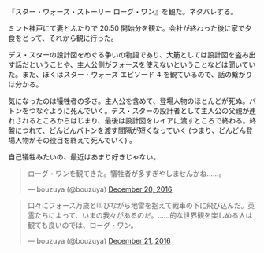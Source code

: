 『スター・ウォーズ・ストーリー ローグ・ワン』を観た。ネタバレする。

ミント神戸にて妻とふたりで 20:50 開始分を観た。会社が終わった後に家で夕食をとって、それから観に行った。

デス・スターの設計図をめぐる争いの物語であり、大筋としては設計図を盗み出す話だということや、主人公側がフォースを使えないということなどは聞いていた。また、ぼくはスター・ウォーズ エピソード 4 を観ているので、話の繋がりは分かる。

気になったのは犠牲者の多さ。主人公を含めて、登場人物のほとんどが死ぬ。バトンをつなぐように死んでいく。デス・スターの設計者として主人公の父親が連れされるところからはじまり、最後は設計図をレイアに渡すところで終わる。終盤につれて、どんどんバトンを渡す間隔が短くなっていく (つまり、どんどん登場人物がその役目を終えて死んでいく) 。

自己犠牲みたいの、最近はあまり好きじゃない。

<blockquote class="twitter-tweet" data-partner="tweetdeck"><p lang="ja" dir="ltr">ローグ・ワンを観てきた。犠牲者が多すぎやしませんかね……。</p>&mdash; bouzuya (@bouzuya) <a href="https://twitter.com/bouzuya/status/811214847274721281">December 20, 2016</a></blockquote>

<blockquote class="twitter-tweet" data-partner="tweetdeck"><p lang="ja" dir="ltr">口々にフォース万歳と叫びながら地雷を抱えて戦車の下に飛び込んだ。英霊たちによって、いまの我々があるのだ。……的な世界観を楽しめる人は観ても良いのでは、ローグ・ワン。</p>&mdash; bouzuya (@bouzuya) <a href="https://twitter.com/bouzuya/status/811363357538160641">December 21, 2016</a></blockquote>
<script async src="//platform.twitter.com/widgets.js" charset="utf-8"></script>


